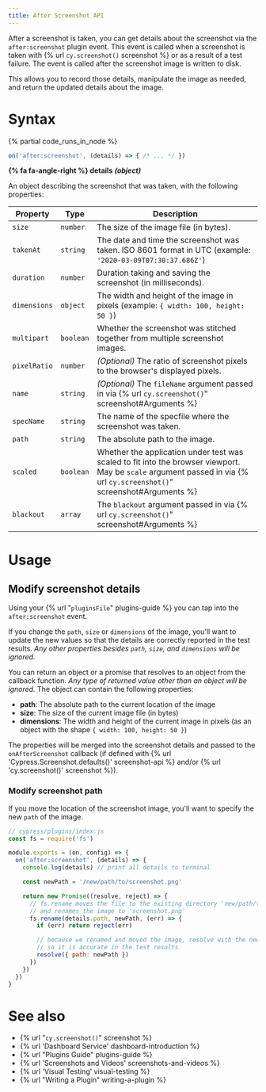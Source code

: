 ```yaml
---
title: After Screenshot API
---
```


After a screenshot is taken, you can get details about the screenshot via the `after:screenshot` plugin event. This event is called when a screenshot is taken with {% url `cy.screenshot()` screenshot %} or as a result of a test failure. The event is called after the screenshot image is written to disk.

This allows you to record those details, manipulate the image as needed, and return the updated details about the image.

# Syntax

{% partial code_runs_in_node %}

```js
on('after:screenshot', (details) => { /* ... */ })
```

**{% fa fa-angle-right %} details** ***(object)***

An object describing the screenshot that was taken, with the following properties:

Property | Type | Description
--- | --- | ---
`size`| `number` | The size of the image file (in bytes).
`takenAt` | `string` | The date and time the screenshot was taken. ISO 8601 format in UTC (example: `'2020-03-09T07:30:37.686Z'`)
`duration` | `number` | Duration taking and saving the screenshot (in milliseconds).
`dimensions` | `object` | The width and height of the image in pixels (example: `{ width: 100, height: 50 }`)
`multipart` | `boolean` | Whether the screenshot was stitched together from multiple screenshot images.
`pixelRatio` | `number` | *(Optional)* The ratio of screenshot pixels to the browser's displayed pixels.
`name` | `string` | *(Optional)* The `fileName` argument passed in via {% url `cy.screenshot()`" screenshot#Arguments %}
`specName` | `string` | The name of the specfile where the screenshot was taken.
`path` | `string` | The absolute path to the image.
`scaled` | `boolean` | Whether the application under test was scaled to fit into the browser viewport. May be `scale` argument passed in via {% url `cy.screenshot()`" screenshot#Arguments %}
`blackout` | `array` | The `blackout` argument passed in via {% url `cy.screenshot()`" screenshot#Arguments %}

# Usage

## Modify screenshot details

Using your {% url "`pluginsFile`" plugins-guide %} you can tap into the `after:screenshot` event.

If you change the `path`, `size` or `dimensions` of the image, you'll want to update the new values so that the details are correctly reported in the test results. *Any other properties besides `path`, `size`, and `dimensions` will be ignored.*

You can return an object or a promise that resolves to an object from the callback function. *Any type of returned value other than an object will be ignored.* The object can contain the following properties:

* **path**: The absolute path to the current location of the image
* **size**: The size of the current image file (in bytes)
* **dimensions**: The width and height of the current image in pixels (as an object with the shape `{ width: 100, height: 50 }`)

The properties will be merged into the screenshot details and passed to the `onAfterScreenshot` callback (if defined with {% url 'Cypress.Screenshot.defaults()' screenshot-api %} and/or {% url 'cy.screenshot()' screenshot %}).

### Modify screenshot path

If you move the location of the screenshot image, you'll want to specify the new `path` of the image.

```js
// cypress/plugins/index.js
const fs = require('fs')

module.exports = (on, config) => {
  on('after:screenshot', (details) => {
    console.log(details) // print all details to terminal

    const newPath = '/new/path/to/screenshot.png'

    return new Promise((resolve, reject) => {
      // fs.rename moves the file to the existing directory 'new/path/to'
      // and renames the image to 'screenshot.png'
      fs.rename(details.path, newPath, (err) => {
        if (err) return reject(err)

        // because we renamed and moved the image, resolve with the new path
        // so it is accurate in the test results
        resolve({ path: newPath })
      })
    })
  })
}
```

# See also

- {% url "`cy.screenshot()`" screenshot %}
- {% url 'Dashboard Service' dashboard-introduction %}
- {% url "Plugins Guide" plugins-guide %}
- {% url 'Screenshots and Videos' screenshots-and-videos %}
- {% url 'Visual Testing' visual-testing %}
- {% url "Writing a Plugin" writing-a-plugin %}
